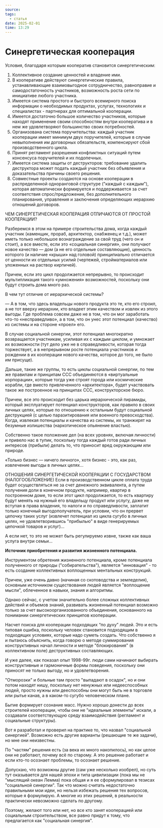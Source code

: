 ```yaml
---
source: 
tags:
  - статья
date: 2025-02-01
time: 13:29
---
```


# Синергетическая кооперация

Условия, благодаря которым кооператив становится синергетическим: 

1. Коллективное создание ценностей и владение ими.
2. В кооперативе действуют синергетические правила, устанавливающие взаимовыгодное сотрудничество, равноправие и самодостаточность участников, возможность роста сети по инициативе любого участника.
3. Имеется система простого и быстрого всемирного поиска информации о необходимых продуктах, услугах, технологиях и специалистах - партнерах для оптимальной кооперации.
4. Имеется достаточно большое количество участников, которые находят применение своим способностям внутри кооператива и в нем же удовлетворяют большинство своих потребностей.
5. Организована система поручительства: каждый участник кооперации имеет минимум двух поручителей, которые в случае невыполнения им договорных обязательств, компенсируют сбой производственного цикла.
6. Принят регламент разрешения конфликтных ситуаций путем консенсуса поручителей и их подопечных.
7. Имеется система защиты от деструкторов: требование удалить деструктора может подать каждый участник без объявления и доказательства причины своего решения.
8. Совместные проекты создаются на основе кооперации в распределенной одноранговой структуре ("каждый с каждым"), которая автоматически формируется и поддерживается за счет соответствия спрос/предложение, без дополнительного планирования, управления и заключения определяющих иерархию отношений договоров.

ЧЕМ СИНЕРГЕТИЧЕСКАЯ КООПЕРАЦИЯ ОТЛИЧАЮТСЯ ОТ ПРОСТОЙ КООПЕРАЦИИ?

Разберемся в этом на примере строительства дома, когда каждый участник (каменщик, прораб, архитектор, снабженец и т.д.), может иметь только небольшое вознаграждение за свой труд (чего он и стоит), а все вместе, если это «социальная синергия», они получают новое качество — дом (а не его отдельные составляющие), ценность которого (и наличие «крыши» над головой) принципиально отличается от ценности их отдельных усилий (чертежей, стройматериалов или уложенных на раствор кирпичей).

Причем, если это цикл продолжается непрерывно, то происходит мультипликация такого «умножения» возможностей, поскольку они будут строить дома много раз.

В чем тут отличие от иерархической системы?

— А в том, что здесь владельцы нового продукта это те, кто его строил, а не тот вверху иерархии, кто владеет этим качеством и извлек из этого выгоды. Где проблема совсем даже не в том, что он мог заработать что-то «несправедливо», а в том, что он унес этот потенциал (качество) из системы и на стороне «проел» его.

В случае социальной синергии, этот потенциал многократно возвращается участникам, усиливая их с каждым циклом, и умножает их возможности (тут дело уже не в справедливости, которая тогда торжествует, а в непрерывном росте потенциала участников и рождении в их кооперации нового качества, которое до того, не было им присуще).

Дальше, такие же группы, то есть циклы социальной синергии, по тем же правилам и принципам ССС объединяются в «виртуальные корпорации», которые тогда уже строят города или космические корабли, где вместо привлеченного «архитектора», будет участвовать такое же построенное на принципах ССС, конструкторское бюро.

Причем, все это происходит без царька иерархической пирамиды, который эксплуатирует потенциал конструкторов, как правило в своих личных целях, которые по отношению к остальным будут социальной деструкцией (с целью паразитирования или военного превосходства). Когда, извлекая потенциалы и качества из системы, их транжирят на безумные излишества (наркотическое опьянение властью).

Собственно такое положение дел (на всех уровнях, включая личности) и привело нас в тупик, поскольку тогда каждый готов ради личных интересов (прибыли) делать то, что приносит вред окружающим или природе.

«Только бизнес — ничего личного», хотя бизнес - это, как раз, извлечение выгоды в личных целях…

ОТНОШЕНИЯ СИНЕРГЕТИЧЕСКОЙ КООПЕРАЦИИ С ГОСУДАРСТВОМ (НАЛОГООБЛОЖЕНИЕ)
Если в производственном цикле оплата труда будет осуществляться не за счет денежного эквивалента, а путем получения доли в конечном продукте, например, квартир в построенном доме, то если этот цикл продолжается, то есть квартиру будут менять на нужный его владельцу продукт или услугу, даже не вступая в права владения, то налоги и по справедливости, заплатит только конечный выгодополучатель, при условии, что он прервет цепочку таких услуг (извлечет потенциал из цикла сугубо в личных целях, не удовлетворившись "прибылью" в виде генерируемых цепочкой товаров и услуг)...

А если нет, то это не может быть регулируемо извне, также как ваша услуга внутри семьи...

**Источник приобретения и развития жизненного потенциала.**

Инструментом обретения жизненного потенциала, кроме потенциала полученного от природы ("собирательства"), является "инновация" - то есть создание коллективных воплощенных ментальных конструкций.

Причем, уже очень давно (начиная со скотоводства и земледелия), основным источником существования людей является "воплощение мысли", облеченное в навыки, знания и алгоритмы.

Однако сейчас, с учетом значительно более сложных коллективных действий и объемов знаний, развивать жизненный потенциал возможно только за счет высокоорганизованного объединения, основанного на понимании синергетических принципов кооперации. 

Насчет поиска для кооперации подходящих “по духу” людей.  Это и есть типовая ошибка, поскольку человек становится подходящим в подходящих условиях, которые надо суметь создать. Что собственно я и пытаюсь объяснить, когда говорю о методе суммирования конструктивных начал личности и методе "блокирования" (в коллективном поле) деструктивных составляющих.

И уже далее, как показал опыт 1998-99г. люди сами начинают выбирать конструктивные и гармоничные формы поведения, поскольку они приносят не только выгоду, но и удовлетворения. 

"Отморозки" и больные там просто "выпадают в осадок", но и они потом находят нишу, поскольку нет ненужных или недееспособных людей, просто нужны или дееспособны они могут быть не в торговле или рытье канав, а в каком-то сугубо человеческом плане.

Бытие формирует сознание масс. Нужно хорошо донести до всех строителей кооперации, чтобы они не "идеальные элементы" искали, а создавали соответствующую среду взаимодействия (регламент и социальные структуры).

Вот я разработал и проверил на практике то, что назвал "социальной синергией". Возможно есть другие варианты (решающие те же задачи), но мне они неизвестны. 

По "частям" решения есть (за века их много накопилось), но как целое они не работают, почему всё по старому. А это решение работает и если кто-то осознает проблемы, то осознает решение. 

Допускаю, что возможны другие (сам уже несколько изобрел), но суть тут оказывается для нашей эпохи и типа цивилизации (пока мы не "мыслящий океан Лемма) пока общая и я ее сформулировал в тезисах "социальной синергии". Так что можно считать недостаточно правильными мои идеи, но нельзя избежать решения тех вопросов, которые я формулирую. А многие из этих решений, в реальности практически невозможно сделать по другому.

Поэтому, желают того или нет, но все кто занят кооперацией или социальным строительством, все равно придут к тому, что предлагается как "социальная синергия".
